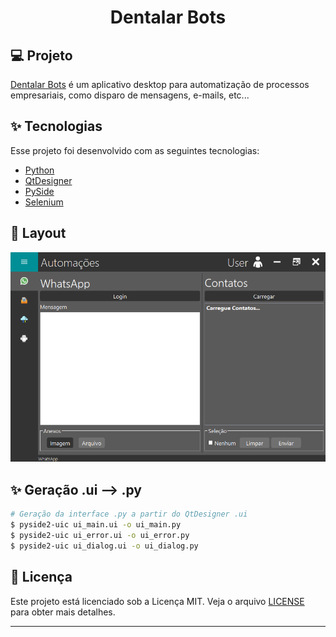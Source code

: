 <h1 align="center">
   Dentalar Bots
</h1>

## 💻 Projeto

[Dentalar Bots](https://github.com/lucasspeixoto/dentalar_bots) é um aplicativo desktop
para automatização de processos empresariais, como disparo de mensagens, e-mails, etc...

## ✨ Tecnologias

Esse projeto foi desenvolvido com as seguintes tecnologias:

- [Python](https://www.python.org/)
- [QtDesigner](https://doc.qt.io/qt-6/qtdesigner-manual.html)
- [PySide](https://doc.qt.io/qt-6/qtdesigner-manual.html)
- [Selenium](https://selenium-python.readthedocs.io/)


## 🔖 Layout

![interface](images/Layout/layout.png 'Layout')

## ✨ Geração .ui --> .py

```bash
# Geração da interface .py a partir do QtDesigner .ui
$ pyside2-uic ui_main.ui -o ui_main.py
$ pyside2-uic ui_error.ui -o ui_error.py
$ pyside2-uic ui_dialog.ui -o ui_dialog.py
```
## 📝 Licença

Este projeto está licenciado sob a Licença MIT. Veja o arquivo [LICENSE](LICENSE) para obter mais detalhes.

---
